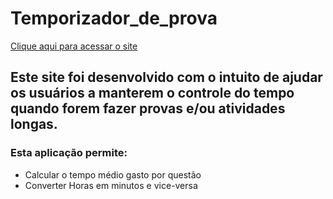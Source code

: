 # Temporizador_de_prova
[Clique aqui para acessar o site](https://bernardoabaurre.github.io/Temporizador_de_prova/)
## Este site foi desenvolvido com o intuito de ajudar os usuários a manterem o controle do tempo quando forem fazer provas e/ou atividades longas. 
### Esta aplicação permite:
 - Calcular o tempo médio gasto por questão
 - Converter Horas em minutos e vice-versa
